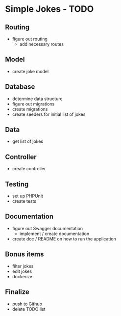 # Simple Jokes - TODO

## Routing
- figure out routing
    - add necessary routes

## Model
- create joke model

## Database
- determine data structure
- figure out migrations
- create migrations
- create seeders for initial list of jokes

## Data
- get list of jokes

## Controller
- create controller

## Testing
- set up PHPUnit
- create tests

## Documentation
- figure out Swagger documentation
    - implement / create documentation
- create doc / README on how to run the application


## Bonus items
- filter jokes
- edit jokes
- dockerize

## Finalize
- push to Github
- delete TODO list
 